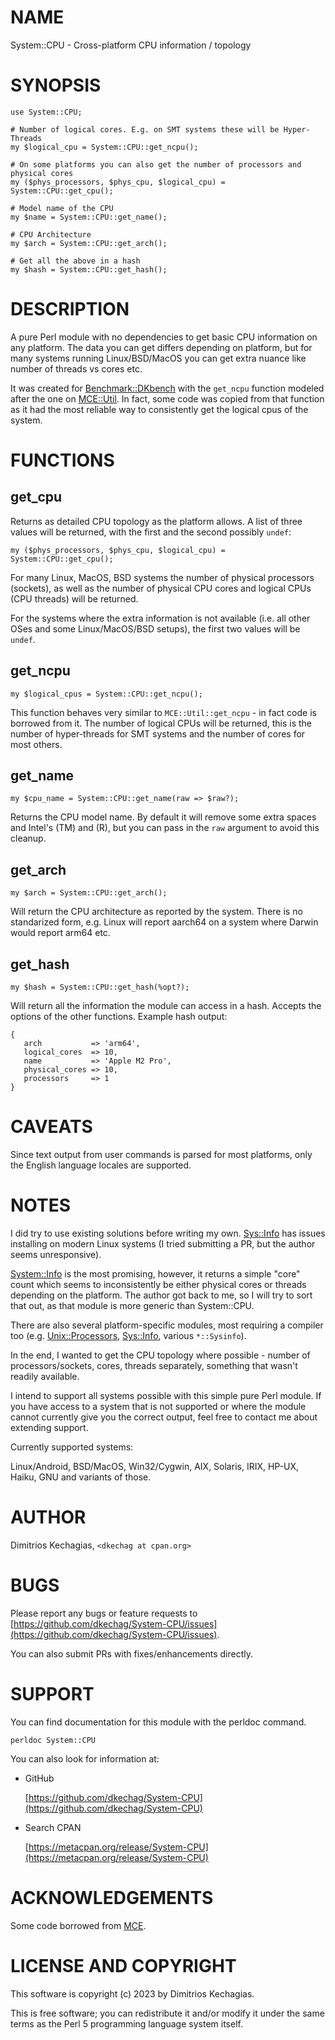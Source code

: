 # NAME

System::CPU - Cross-platform CPU information / topology

# SYNOPSIS

    use System::CPU;

    # Number of logical cores. E.g. on SMT systems these will be Hyper-Threads
    my $logical_cpu = System::CPU::get_ncpu();

    # On some platforms you can also get the number of processors and physical cores
    my ($phys_processors, $phys_cpu, $logical_cpu) = System::CPU::get_cpu();

    # Model name of the CPU
    my $name = System::CPU::get_name();

    # CPU Architecture
    my $arch = System::CPU::get_arch();

    # Get all the above in a hash
    my $hash = System::CPU::get_hash();

# DESCRIPTION

A pure Perl module with no dependencies to get basic CPU information on any platform.
The data you can get differs depending on platform, but for many systems running
Linux/BSD/MacOS you can get extra nuance like number of threads vs cores etc.

It was created for [Benchmark::DKbench](https://metacpan.org/pod/Benchmark%3A%3ADKbench) with the `get_ncpu` function modeled
after the one on [MCE::Util](https://metacpan.org/pod/MCE%3A%3AUtil). In fact, some code was copied from that function as
it had the most reliable way to consistently get the logical cpus of the system.

# FUNCTIONS

## get\_cpu

Returns as detailed CPU topology as the platform allows. A list of three values
will be returned, with the first and the second possibly `undef`:

    my ($phys_processors, $phys_cpu, $logical_cpu) = System::CPU::get_cpu();

For many Linux, MacOS, BSD systems the number of physical processors (sockets),
as well as the number of physical CPU cores and logical CPUs (CPU threads) will
be returned.

For the systems where the extra information is not available (i.e. all other OSes
and some Linux/MacOS/BSD setups), the first two values will be `undef`.

## get\_ncpu

    my $logical_cpus = System::CPU::get_ncpu();

This function behaves very similar to `MCE::Util::get_ncpu` - in fact code is borrowed
from it. The number of logical CPUs will be returned, this is the number of hyper-threads
for SMT systems and the number of cores for most others.

## get\_name

    my $cpu_name = System::CPU::get_name(raw => $raw?);

Returns the CPU model name. By default it will remove some extra spaces and Intel's
(TM) and (R), but you can pass in the `raw` argument to avoid this cleanup.

## get\_arch

    my $arch = System::CPU::get_arch();

Will return the CPU architecture as reported by the system. There is no standarized
form, e.g. Linux will report aarch64 on a system where Darwin would report arm64
etc.

## get\_hash

    my $hash = System::CPU::get_hash(%opt?);

Will return all the information the module can access in a hash. Accepts the options
of the other functions. Example hash output:

    {
       arch           => 'arm64',
       logical_cores  => 10,
       name           => 'Apple M2 Pro',
       physical_cores => 10,
       processors     => 1
    }

# CAVEATS

Since text output from user commands is parsed for most platforms, only the English
language locales are supported.

# NOTES

I did try to use existing solutions before writing my own. [Sys::Info](https://metacpan.org/pod/Sys%3A%3AInfo) has issues
installing on modern Linux systems (I tried submitting a PR, but the author seems
unresponsive).

[System::Info](https://metacpan.org/pod/System%3A%3AInfo) is the most promising, however, it returns a simple "core" count which
seems to inconsistently be either physical cores or threads depending on the platform.
The author got back to me, so I will try to sort that out, as that module is more
generic than System::CPU.

There are also several platform-specific modules, most requiring a compiler too
(e.g. [Unix::Processors](https://metacpan.org/pod/Unix%3A%3AProcessors), [Sys::Info](https://metacpan.org/pod/Sys%3A%3AInfo), various `*::Sysinfo`).

In the end, I wanted to get the CPU topology where possible - number of processors/sockets,
cores, threads separately, something that wasn't readily available.

I intend to support all systems possible with this simple pure Perl module. If you
have access to a system that is not supported or where the module cannot currently
give you the correct output, feel free to contact me about extending support.

Currently supported systems:

Linux/Android, BSD/MacOS, Win32/Cygwin, AIX, Solaris, IRIX, HP-UX, Haiku, GNU
and variants of those.

# AUTHOR

Dimitrios Kechagias, `<dkechag at cpan.org>`

# BUGS

Please report any bugs or feature requests to [https://github.com/dkechag/System-CPU/issues](https://github.com/dkechag/System-CPU/issues).

You can also submit PRs with fixes/enhancements directly.

# SUPPORT

You can find documentation for this module with the perldoc command.

    perldoc System::CPU

You can also look for information at:

- GitHub

    [https://github.com/dkechag/System-CPU](https://github.com/dkechag/System-CPU)

- Search CPAN

    [https://metacpan.org/release/System-CPU](https://metacpan.org/release/System-CPU)

# ACKNOWLEDGEMENTS

Some code borrowed from [MCE](https://metacpan.org/pod/MCE).

# LICENSE AND COPYRIGHT

This software is copyright (c) 2023 by Dimitrios Kechagias.

This is free software; you can redistribute it and/or modify it under
the same terms as the Perl 5 programming language system itself.
